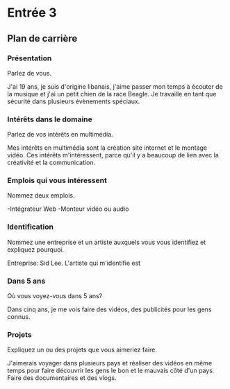 # Entrée 3
## Plan de carrière

### Présentation
Parlez de vous. 

J'ai 19 ans, je suis d'origine libanais, j'aime passer mon temps à écouter de la musique et j'ai un petit chien de la race Beagle. Je travaille en tant que sécurité dans plusieurs évènements spéciaux. 
### Intérêts dans le domaine
Parlez de vos intérêts en multimédia. 

Mes intérêts en multimédia sont la création site internet et le montage vidéo. Ces intérêts m'intéressent, parce qu'il y a beaucoup de lien avec la créativité et la communication.
### Emplois qui vous intéressent
Nommez deux emplois.

-Intégrateur Web
-Monteur vidéo ou audio
### Identification
Nommez une entreprise et un artiste auxquels vous vous identifiez et expliquez pourquoi. 

Entreprise: Sid Lee. L'artiste qui m'identifie est 
### Dans 5 ans
Où vous voyez-vous dans 5 ans? 

  Dans cinq ans, je me vois faire des vidéos, des publicités pour les gens connus. 
### Projets
Expliquez un ou des projets que vous aimeriez faire. 

J'aimerais voyager dans plusieurs pays et réaliser des vidéos en même temps pour faire découvrir les gens le bon et le mauvais côté d'un pays. Faire des documentaires et des vlogs. 
